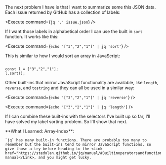 <script>
import Link from "components/Link.svelte";
import Alert from "components/Alert.svelte";
import Execute from "components/Execute.svelte";
</script>

The next problem I have is that I want to summarize some this JSON data. Each issue returned by GitHub has a collection of labels:

<Execute command={`jq '.' issue.json`} />

If I want those labels in alphabetical order I can use the built in `sort` function. It works like this:

<Execute command={`echo '["3","2","1"]' | jq 'sort'`} />

This is similar to how I would sort an array in JavaScript:

<code>
const l = ["3","2","1"];
l.sort();
</code>

Other built-ins that mirror JavaScript functionality are available, like `length`, `reverse`, and `tostring` and they can all be used in a similar way:

<Execute command={`echo '["3","2","1"]' | jq 'reverse'`} />

<Execute command={`echo '["3","2","1"]' | jq 'length'`} />

If I can combine these built-ins with the selectors I've built up so far, I'll have solved my label sorting problem. So I'll show that next.

<Alert>
	**What I Learned: Array-Index**:

	`jq` has many built-in functions. There are probably too many to remember but the built-ins tend to mirror JavaScript functions, so give those a try before heading to the <Link href="https://stedolan.github.io/jq/manual/#Builtinoperatorsandfunctions">jq manual</Link>, and you might get lucky.
</Alert>
